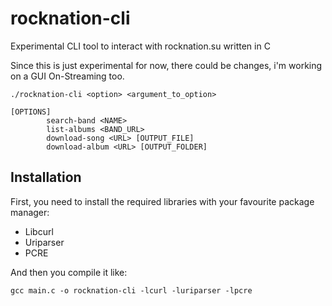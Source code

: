 # rocknation-cli
Experimental CLI tool to interact with rocknation.su written in C

Since this is just experimental for now, there could be changes, i'm working on a GUI On-Streaming too.

```[USAGE]
./rocknation-cli <option> <argument_to_option>

[OPTIONS]
        search-band <NAME>
        list-albums <BAND_URL>
        download-song <URL> [OUTPUT_FILE]
        download-album <URL> [OUTPUT_FOLDER]
```

## Installation
First, you need to install the required libraries with your favourite package manager:
- Libcurl
- Uriparser
- PCRE

And then you compile it like:
```
gcc main.c -o rocknation-cli -lcurl -luriparser -lpcre

